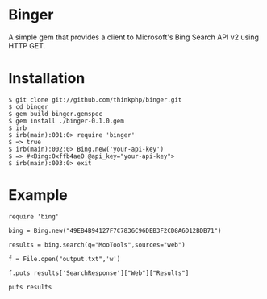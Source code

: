 # Binger

A simple gem that provides a client to Microsoft's Bing Search API v2 using HTTP GET.

# Installation

```
$ git clone git://github.com/thinkphp/binger.git
$ cd binger
$ gem build binger.gemspec
$ gem install ./binger-0.1.0.gem
$ irb
$ irb(main):001:0> require 'binger'
$ => true
$ irb(main):002:0> Bing.new('your-api-key')
$ => #<Bing:0xffb4ae0 @api_key="your-api-key">
$ irb(main):003:0> exit
```

# Example

```
require 'bing'

bing = Bing.new("49EB4B94127F7C7836C96DEB3F2CD8A6D12BDB71")

results = bing.search(q="MooTools",sources="web")

f = File.open("output.txt",'w')    

f.puts results['SearchResponse']["Web"]["Results"]

puts results
```
